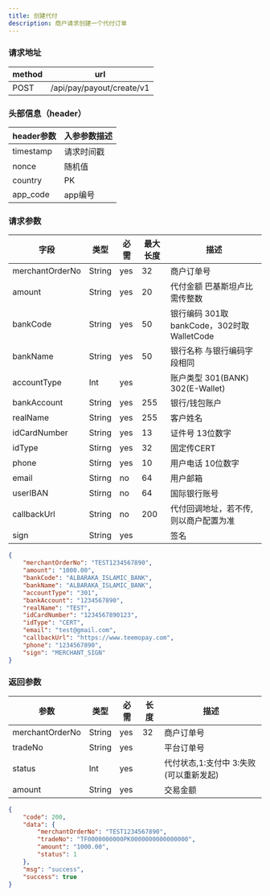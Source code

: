 ```yaml
---
title: 创建代付
description: 商户请求创建一个代付订单
---
```


### 请求地址

| method | url                       |
| ------ | ------------------------- |
| POST   | /api/pay/payout/create/v1 |

### 头部信息（header）

| header参数                  | 入参参数描述 |
|---------------------------|--------|
| timestamp                 | 请求时间戳  |
| nonce                     | 随机值    |
| country                   | PK |
| app_code                  | app编号  |

### 请求参数

| 字段              | 类型   | 必需  | 最大长度 | 描述                              |
|-----------------| ------ |-----|------|---------------------------------|
| merchantOrderNo | String | yes | 32   | 商户订单号                           |
| amount          | String | yes | 20   | 代付金额 巴基斯坦卢比 需传整数                |
| bankCode        | String | yes | 50   | 银行编码  301取bankCode，302时取WalletCode |
| bankName        | String | yes | 50   | 银行名称 与银行编码字段相同                  |
| accountType     | Int    | yes |      | 账户类型 301(BANK) 302(E-Wallet)    |
| bankAccount     | String | yes | 255  | 银行/钱包账户                         |
| realName        | String | yes | 255  | 客户姓名                            |
| idCardNumber    | String | yes | 13   | 证件号   13位数字                     |
| idType          | Stirng | yes | 32   | 固定传CERT                         |
| phone           | Stirng | yes | 10   | 用户电话  10位数字                     |
| email           | Stirng | no  | 64   | 用户邮箱                            |
| userIBAN        | Stirng | no  | 64   | 国际银行账号                          |
| callbackUrl     | String | no  | 200  | 代付回调地址，若不传, 则以商户配置为准            |
| sign            | String | yes |      | 签名                              |

```json title=请求示例
{
    "merchantOrderNo": "TEST1234567890",
    "amount": "1000.00",
    "bankCode": "ALBARAKA_ISLAMIC_BANK",
    "bankName": "ALBARAKA_ISLAMIC_BANK",
    "accountType": "301",
    "bankAccount": "1234567890",
    "realName": "TEST",
    "idCardNumber": "1234567890123",
    "idType": "CERT",
    "email": "test@gmail.com",
    "callbackUrl": "https://www.teemopay.com",
    "phone": "1234567890",
    "sign": "MERCHANT_SIGN"
}
```

### 返回参数

| 参数            | 类型   | 必需 | 长度 | 描述                          |
| --------------- | ------ | ---- | ---- | ----------------------------- |
| merchantOrderNo | String | yes  | 32   | 商户订单号                    |
| tradeNo         | String | yes  |      | 平台订单号                    |
| status          | Int | yes  |      | 代付状态,1:支付中 3:失败(可以重新发起) |
| amount          | String | yes  |      | 交易金额                      |

```json title=返回示例
{
    "code": 200,
    "data": {
        "merchantOrderNo": "TEST1234567890",
        "tradeNo": "TF0000000000PK0000000000000000",
        "amount": "1000.00",
        "status": 1
    },
    "msg": "success",
    "success": true
}
```
